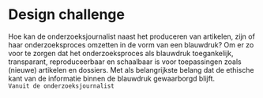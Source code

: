 # Design challenge

Hoe kan de onderzoeksjournalist naast het produceren van artikelen, zijn of haar onderzoeksproces omzetten in de vorm van een blauwdruk? Om er zo voor te zorgen dat het onderzoeksproces als blauwdruk toegankelijk, transparant, reproduceerbaar en schaalbaar is voor toepassingen zoals \(nieuwe\) artikelen en dossiers. Met als belangrijkste belang dat de ethische kant van de informatie binnen de blauwdruk gewaarborgd blijft.   
`Vanuit de onderzoeksjournalist`

